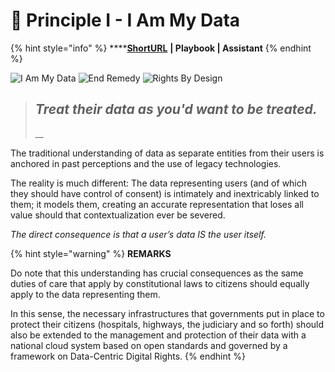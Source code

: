 # 🎯 Principle I - I Am My Data

{% hint style="info" %}
****[**ShortURL**](https://tiof.click/DCDRPrinciple1) **| Playbook | Assistant**
{% endhint %}

![I Am My Data](<../../.gitbook/assets/\[TIOF DCDR] Comms \[P] Principles PI T XXX v1.0.png>) ![End Remedy](<../../.gitbook/assets/\[TIOF DCDR] Comms \[P] Principles PII BW T XXX v1.0 (1).png>) ![Rights By Design](<../../.gitbook/assets/\[TIOF DCDR] Comms \[P] Principles PIII BW T XXX v1.0.png>)

> ## _Treat their data as you'd want to be treated._
>
> __

The traditional understanding of data as separate entities from their users is anchored in past perceptions and the use of legacy technologies.

The reality is much different: The data representing users (and of which they should have control of consent) is intimately and inextricably linked to them; it models them, creating an accurate representation that loses all value should that contextualization ever be severed.

_The direct consequence is that a user’s data IS the user itself._

{% hint style="warning" %}
**REMARKS**

Do note that this understanding has crucial consequences as the same duties of care that apply by constitutional laws to citizens should equally apply to the data representing them.

In this sense, the necessary infrastructures that governments put in place to protect their citizens (hospitals, highways, the judiciary and so forth) should also be extended to the management and protection of their data with a national cloud system based on open standards and governed by a framework on Data-Centric Digital Rights.
{% endhint %}
